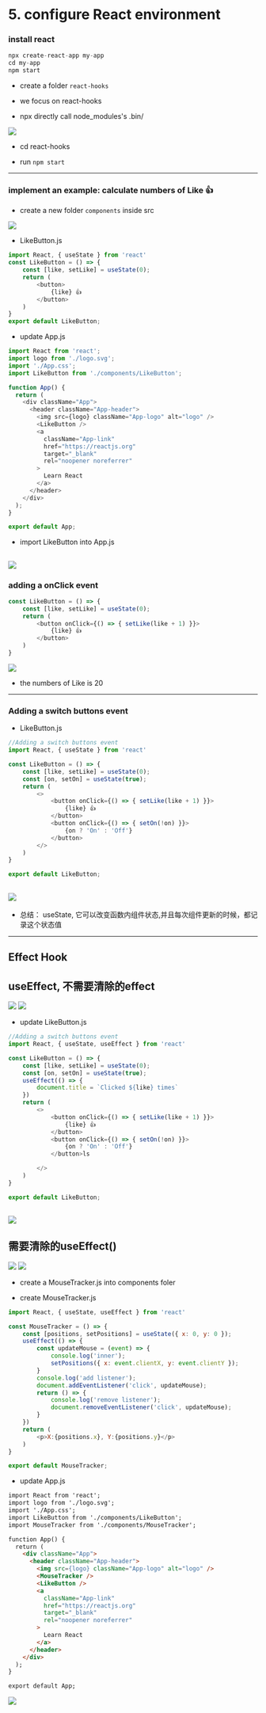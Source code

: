 # 5. configure React environment

### install react

```js
npx create-react-app my-app
cd my-app
npm start
```

- create a folder `react-hooks`

- we focus on react-hooks

- npx directly call node_modules's .bin/

![](img/2019-12-21-15-03-01.png)

- cd react-hooks

- run `npm start`
---



### implement an example: calculate numbers of Like 👍

- create a new folder `components` inside src

![](img/2019-12-21-15-12-55.png)  

- LikeButton.js

```js
import React, { useState } from 'react'
const LikeButton = () => {
    const [like, setLike] = useState(0);
    return (
        <button>
            {like} 👍
        </button>
    )
}
export default LikeButton;
```

- update App.js

```js
import React from 'react';
import logo from './logo.svg';
import './App.css';
import LikeButton from './components/LikeButton';

function App() {
  return (
    <div className="App">
      <header className="App-header">
        <img src={logo} className="App-logo" alt="logo" />
        <LikeButton />
        <a
          className="App-link"
          href="https://reactjs.org"
          target="_blank"
          rel="noopener noreferrer"
        >
          Learn React
        </a>
      </header>
    </div>
  );
}

export default App;
```

- import LikeButton into App.js

![](img/2019-12-21-15-49-45.png)
---

### adding a onClick event

```js
const LikeButton = () => {
    const [like, setLike] = useState(0);
    return (
        <button onClick={() => { setLike(like + 1) }}>
            {like} 👍
        </button>
    )
}
```

![](img/2019-12-21-15-55-43.png)

- the numbers of Like is 20

---

### Adding a switch buttons event

- LikeButton.js

```js
//Adding a switch buttons event
import React, { useState } from 'react'

const LikeButton = () => {
    const [like, setLike] = useState(0);
    const [on, setOn] = useState(true);
    return (
        <>
            <button onClick={() => { setLike(like + 1) }}>
                {like} 👍
            </button>
            <button onClick={() => { setOn(!on) }}>
                {on ? 'On' : 'Off'}
            </button>
        </>
    )
}

export default LikeButton;
```

![](img/2019-12-21-16-21-20.png)
---

- 总结： useState, 它可以改变函数内组件状态,并且每次组件更新的时候，都记录这个状态值

---

## Effect Hook



## useEffect, 不需要清除的effect

![](img/2020-04-11-02-35-25.png)
![](img/2020-04-11-02-35-37.png)

- update LikeButton.js

```js
//Adding a switch buttons event
import React, { useState, useEffect } from 'react'

const LikeButton = () => {
    const [like, setLike] = useState(0);
    const [on, setOn] = useState(true);
    useEffect(() => {
        document.title = `Clicked ${like} times`
    })
    return (
        <>
            <button onClick={() => { setLike(like + 1) }}>
                {like} 👍
            </button>
            <button onClick={() => { setOn(!on) }}>
                {on ? 'On' : 'Off'}
            </button>ls

        </>
    )
}

export default LikeButton;
```

![](img/2019-12-23-16-53-20.png)
---

## 需要清除的useEffect()

![](img/2020-04-11-02-40-59.png)
![](img/2020-04-11-02-41-15.png)

- create a MouseTracker.js into components foler

- create MouseTracker.js

```js
import React, { useState, useEffect } from 'react'

const MouseTracker = () => {
    const [positions, setPositions] = useState({ x: 0, y: 0 });
    useEffect(() => {
        const updateMouse = (event) => {
            console.log('inner');
            setPositions({ x: event.clientX, y: event.clientY });
        }
        console.log('add listener');
        document.addEventListener('click', updateMouse);
        return () => {
            console.log('remove listener');
            document.removeEventListener('click', updateMouse);
        }
    })
    return (
        <p>X:{positions.x}, Y:{positions.y}</p>
    )
}

export default MouseTracker;
```

- update App.js

```html
import React from 'react';
import logo from './logo.svg';
import './App.css';
import LikeButton from './components/LikeButton';
import MouseTracker from './components/MouseTracker';

function App() {
  return (
    <div className="App">
      <header className="App-header">
        <img src={logo} className="App-logo" alt="logo" />
        <MouseTracker />
        <LikeButton />
        <a
          className="App-link"
          href="https://reactjs.org"
          target="_blank"
          rel="noopener noreferrer"
        >
          Learn React
        </a>
      </header>
    </div>
  );
}

export default App;
```

![](img/2019-12-23-19-54-50.png)
